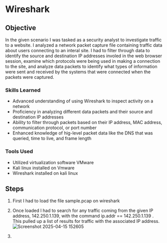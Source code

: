 # Wireshark

## Objective
In the given scenario I was tasked as a security analyst to investigate traffic to a website. I analyzed a network packet capture file containing traffic data about users connecting to an interal site.  I had to filter through data to identify the source and destination IP addresses involed in the web browser session, examine which protocols were being used in making a connection to the site, and analyze data packets to identify what types of information were sent and received by the systems that were connected when the packets were captured. 

### Skills Learned

- Advanced understanding of using Wireshark to inspect activity on a network
- Proficiency in analyzing different data packets and their source and destination IP addresses
- Ability to filter through packets based on their IP address, MAC address, communication protocol, or port number 
- Enhanced knowledge of hig-level packet data like the DNS that was queried, time to live, and frame length

### Tools Used

- Utilized virtualization software VMware 
- Kali linux installed on Vmware
- Wireshark installed on kali linux

## Steps
1. First I had to load the file sample.pcap on wireshark

2. Once loaded I had to search for any traffic coming from the given IP address, 142.250.1.139, with the command   ip.addr == 142.250.1.139  . This pulled up a list of results for traffic with the associated IP address.
![Screenshot 2025-04-15 152605](https://github.com/user-attachments/assets/9ad01d9f-4b67-4e75-9f45-aeb2941318d5)

3.

